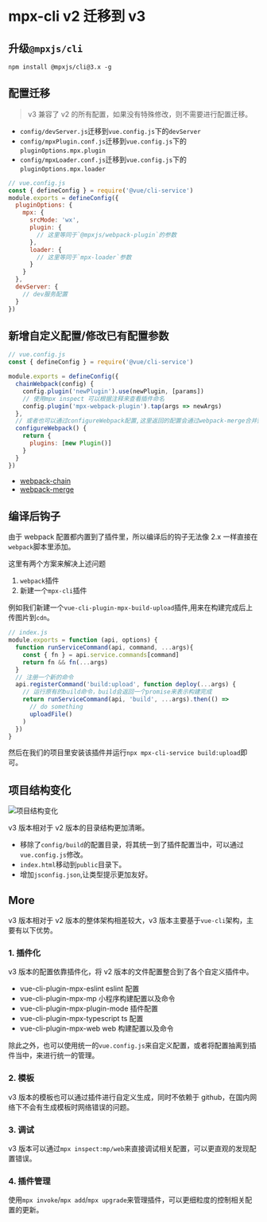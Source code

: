 # mpx-cli v2 迁移到 v3

## 升级`@mpxjs/cli`

```
npm install @mpxjs/cli@3.x -g
```

## 配置迁移

> v3 兼容了 v2 的所有配置，如果没有特殊修改，则不需要进行配置迁移。

- `config/devServer.js`迁移到`vue.config.js`下的`devServer`
- `config/mpxPlugin.conf.js`迁移到`vue.config.js`下的`pluginOptions.mpx.plugin`
- `config/mpxLoader.conf.js`迁移到`vue.config.js`下的`pluginOptions.mpx.loader`

```js
// vue.config.js
const { defineConfig } = require('@vue/cli-service')
module.exports = defineConfig({
  pluginOptions: {
    mpx: {
      srcMode: 'wx',
      plugin: {
        // 这里等同于`@mpxjs/webpack-plugin`的参数
      },
      loader: {
        // 这里等同于`mpx-loader`参数
      }
    }
  },
  devServer: {
    // dev服务配置
  }
})
```

## 新增自定义配置/修改已有配置参数

```js
// vue.config.js
const { defineConfig } = require('@vue/cli-service')

module.exports = defineConfig({
  chainWebpack(config) {
    config.plugin('newPlugin').use(newPlugin, [params])
    // 使用mpx inspect 可以根据注释来查看插件命名
    config.plugin('mpx-webpack-plugin').tap(args => newArgs)
  },
  // 或者也可以通过configureWebpack配置,这里返回的配置会通过webpack-merge合并到内部配置中
  configureWebpack() {
    return {
      plugins: [new Plugin()]
    }
  }
})
```

- [webpack-chain](https://github.com/neutrinojs/webpack-chain)
- [webpack-merge](https://github.com/survivejs/webpack-merge)

## 编译后钩子

由于 webpack 配置都内置到了插件里，所以编译后的钩子无法像 2.x 一样直接在`webpack`脚本里添加。

这里有两个方案来解决上述问题

1. `webpack`插件
2. 新建一个`mpx-cli`插件

例如我们新建一个`vue-cli-plugin-mpx-build-upload`插件,用来在构建完成后上传图片到`cdn`。

```js
// index.js
module.exports = function (api, options) {
  function runServiceCommand(api, command, ...args){
    const { fn } = api.service.commands[command]
    return fn && fn(...args)
  }
  // 注册一个新的命令
  api.registerCommand('build:upload', function deploy(...args) {
    // 运行原有的build命令，build会返回一个promise来表示构建完成
    return runServiceCommand(api, 'build', ...args).then(() =>
      // do something
      uploadFile()
    )
  })
}
```

然后在我们的项目里安装该插件并运行`npx mpx-cli-service build:upload`即可。

## 项目结构变化

![项目结构变化](https://gift-static.hongyibo.com.cn/static/kfpub/3547/filetree.jpg)

v3 版本相对于 v2 版本的目录结构更加清晰。

- 移除了`config/build`的配置目录，将其统一到了插件配置当中，可以通过`vue.config.js`修改。
- `index.html`移动到`public`目录下。
- 增加`jsconfig.json`,让类型提示更加友好。

## More

v3 版本相对于 v2 版本的整体架构相差较大，v3 版本主要基于`vue-cli`架构，主要有以下优势。

### 1. 插件化

v3 版本的配置依靠插件化，将 v2 版本的文件配置整合到了各个自定义插件中。

- vue-cli-plugin-mpx-eslint eslint 配置
- vue-cli-plugin-mpx-mp 小程序构建配置以及命令
- vue-cli-plugin-mpx-plugin-mode 插件配置
- vue-cli-plugin-mpx-typescript ts 配置
- vue-cli-plugin-mpx-web web 构建配置以及命令

除此之外，也可以使用统一的`vue.config.js`来自定义配置，或者将配置抽离到插件当中，来进行统一的管理。

### 2. 模板

v3 版本的模板也可以通过插件进行自定义生成，同时不依赖于 github，在国内网络下不会有生成模板时网络错误的问题。

### 3. 调试

v3 版本可以通过`mpx inspect:mp/web`来直接调试相关配置，可以更直观的发现配置错误。

### 4. 插件管理

使用`mpx invoke`/`mpx add`/`mpx upgrade`来管理插件，可以更细粒度的控制相关配置的更新。
